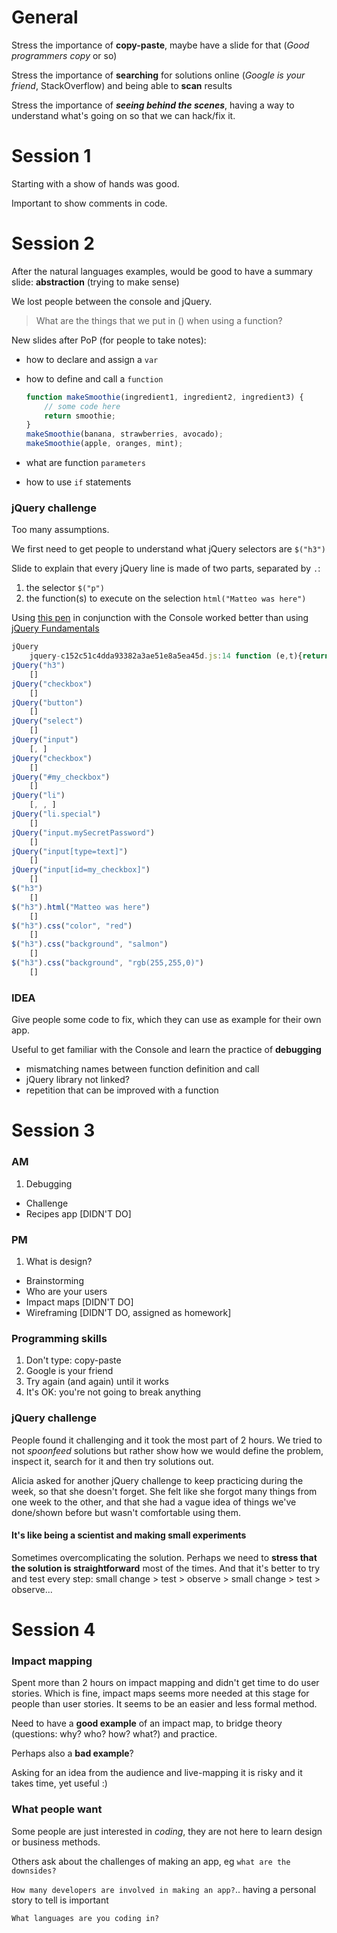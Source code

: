 # General

Stress the importance of **copy-paste**, maybe have a slide for that (*Good programmers copy* or so)

Stress the importance of **searching** for solutions online (*Google is your friend*, StackOverflow) and being able to **scan** results

Stress the importance of ***seeing behind the scenes***, having a way to understand what's going on so that we can hack/fix it.

# Session 1

Starting with a show of hands was good.

Important to show comments in code.

# Session 2

After the natural languages examples, would be good to have a summary slide: **abstraction** (trying to make sense)

We lost people between the console and jQuery.

> What are the things that we put in () when using a function?

New slides after PoP (for people to take notes):

* how to declare and  assign a `var`
* how to define and call a `function` 

	```js
	function makeSmoothie(ingredient1, ingredient2, ingredient3) {
		// some code here
		return smoothie;
	}
	makeSmoothie(banana, strawberries, avocado);
	makeSmoothie(apple, oranges, mint);
	```
* what are function `parameters`
* how to use `if` statements

### jQuery challenge 

Too many assumptions. 

We first need to get people to understand what jQuery selectors are `$("h3")`

Slide to explain that every jQuery line is made of two parts, separated by `.`: 

1. the selector `$("p")`
2. the function(s) to execute on the selection `html("Matteo was here")`


Using [this pen](http://codepen.io/baddeo/pen/jPEMrG) in conjunction with the Console worked better than using [jQuery Fundamentals](http://jqfundamentals.com/chapter/traversing-manipulating)


```js
jQuery
	jquery-c152c51c4dda93382a3ae51e8a5ea45d.js:14 function (e,t){return new it.fn.init(e,t)}
jQuery("h3")
	[]
jQuery("checkbox")
	[]
jQuery("button")
	[]
jQuery("select")
	[]
jQuery("input")
	[, ]
jQuery("checkbox")
	[]
jQuery("#my_checkbox")
	[]
jQuery("li")
	[, , ]
jQuery("li.special")
	[]
jQuery("input.mySecretPassword")
	[]
jQuery("input[type=text]")
	[]
jQuery("input[id=my_checkbox]")
	[]
$("h3")
	[]
$("h3").html("Matteo was here")
	[]
$("h3").css("color", "red")
	[]
$("h3").css("background", "salmon")
	[]
$("h3").css("background", "rgb(255,255,0)")
	[]
```



### IDEA

Give people some code to fix, which they can use as example for their own app.

Useful to get familiar with the Console and learn the practice of **debugging**

* mismatching names between function definition and call
* jQuery library not linked?
* repetition that can be improved with a function


# Session 3

### AM

1. Debugging
* Challenge
* Recipes app [DIDN'T DO]

### PM

1. What is design?
* Brainstorming 
* Who are your users
* Impact maps [DIDN'T DO]
* Wireframing [DIDN'T DO, assigned as homework]

### Programming skills

1. Don't type: copy-paste
2. Google is your friend
3. Try again (and again) until it works
4. It's OK: you're not going to break anything

### jQuery challenge

People found it challenging and it took the most part of 2 hours. We tried to not *spoonfeed* solutions but rather show how we would define the problem, inspect it, search for it and then try solutions out.

Alicia asked for another jQuery challenge to keep practicing during the week, so that she doesn't forget. She felt like she forgot many things from one week to the other, and that she had a vague idea of things we've done/shown before but wasn't comfortable using them. 

#### It's like being a **scientist** and making small experiments


Sometimes overcomplicating the solution. Perhaps we need to **stress that the solution is straightforward** most of the times. And that it's better to try and test every step: small change > test > observe > small change > test > observe...



# Session 4

### Impact mapping

Spent more than 2 hours on impact mapping and didn't get time to do user stories. Which is fine, impact maps seems more needed at this stage for people than user stories. It seems to be an easier and less formal method.

Need to have a **good example** of an impact map, to bridge theory (questions: why? who? how? what?) and practice.

Perhaps also a **bad example**?

Asking for an idea from the audience and live-mapping it is risky and it takes time, yet useful :)

### What people want

Some people are just interested in *coding*, they are not here to learn design or business methods.

Others ask about the challenges of making an app, eg `what are the downsides?`

`How many developers are involved in making an app?`.. having a personal story to tell is important

`What languages are you coding in?`



